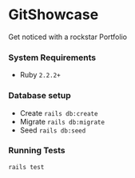 # GitShowcase

Get noticed with a rockstar Portfolio

### System Requirements

- Ruby `2.2.2+`

### Database setup

- Create
    `rails db:create`
- Migrate
    `rails db:migrate`
- Seed
    `rails db:seed`
   
### Running Tests

`rails test`
